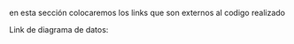 en esta sección colocaremos los links que son externos al codigo realizado

Link de diagrama de datos: 